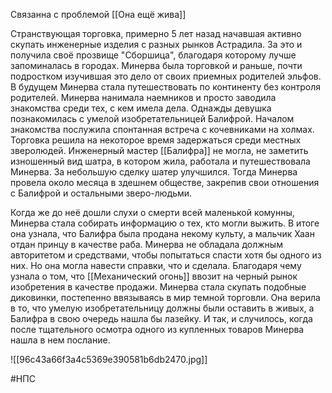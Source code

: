 Связанна с проблемой [[Она ещё жива]]

Странствующая торговка, примерно 5 лет назад начавшая активно скупать инженерные изделия с разных рынков Астрадила. За это и получила своё прозвище "Сборшица", благодаря которому лучше запоминалась в городах.
Минерва была торговкой и раньше, почти подростком изучившая это дело от своих приемных родителей эльфов. В будущем Минерва стала путешествовать по континенту без контроля родителей. Минерва нанимала наемников и просто заводила знакомства среди тех, с кем имела дела.
Однажды девушка познакомилась с умелой изобретательницей Балифрой. Началом знакомства послужила спонтанная встреча с кочевниками на холмах. Торговка решила на некоторое время задержаться среди местных зверолюдей. Инженерный мастер [[Балифра]] не могла, не заметить изношенный вид шатра, в котором жила, работала и путешествовала Минерва. За небольшую сделку шатер улучшился. Тогда Минерва провела около месяца в здешнем обществе, закрепив свои отношения с Балифрой и остальными зверо-людьми.

Когда же до неё дошли слухи о смерти всей маленькой комунны, Минерва стала собирать информацию о тех, кто могли выжить. В итоге она узнала, что Балифра была продана некому культу, а мальчик Хаан отдан принцу в качестве раба. Минерва не обладала должным авторитетом и средствами, чтобы попытаться спасти хотя бы одного из них. Но она могла навести справки, что и сделала. Благодаря чему узнала о том, что [[Механический огонь]] ввозит на черный рынок изобретения в качестве продажи. Минерва стала скупать подобные диковинки, постепенно ввязываясь в мир темной торговли. Она верила в то, что умелую изобретательницу должны были оставить в живых, а Балифра в свою очередь нашла бы лазейку.
И так, и случилось, когда после тщательного осмотра одного из купленных товаров Минерва нашла в нем послание.

![[96c43a66f3a4c5369e390581b6db2470.jpg]]

#НПС 